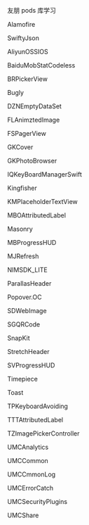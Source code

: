 友朋 pods 库学习

Alamofire

SwiftyJson

AliyunOSSIOS

BaiduMobStatCodeless

BRPickerView

Bugly

DZNEmptyDataSet

FLAnimztedImage

FSPagerView

GKCover

GKPhotoBrowser

IQKeyBoardManagerSwift

Kingfisher

KMPlaceholderTextView

MBOAttributedLabel

Masonry

MBProgressHUD

MJRefresh

NIMSDK_LITE

ParallasHeader

Popover.OC

SDWebImage

SGQRCode

SnapKit

StretchHeader

SVProgressHUD



Timepiece

Toast

TPKeyboardAvoiding

TTTAttributedLabel

TZImagePickerController

UMCAnalytics

UMCCommon

UMCCmmonLog

UMCErrorCatch

UMCSecurityPlugins

UMCShare